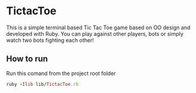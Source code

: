 # TictacToe

This is a simple terminal based Tic Tac Toe game based on OO design and developed with Ruby.
You can play against other players, bots or simply watch two bots fighting each other!

## How to run

Run this comand from the project root folder

```ruby
ruby -Ilib lib/TictacToe.rb
```
